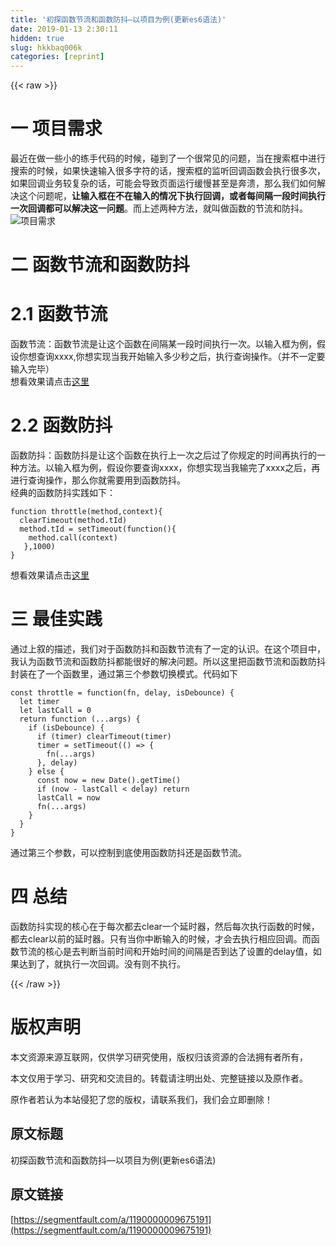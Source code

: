 ```yaml
---
title: '初探函数节流和函数防抖—以项目为例(更新es6语法)' 
date: 2019-01-13 2:30:11
hidden: true
slug: hkkbaq006k
categories: [reprint]
---
```


{{< raw >}}

                    
<h1 id="articleHeader0">一 项目需求</h1>
<p>最近在做一些小的练手代码的时候，碰到了一个很常见的问题，当在搜索框中进行搜索的时候，如果快速输入很多字符的话，搜索框的监听回调函数会执行很多次，如果回调业务较复杂的话，可能会导致页面运行缓慢甚至是奔溃，那么我们如何解决这个问题呢，<strong>让输入框在不在输入的情况下执行回调，或者每间隔一段时间执行一次回调都可以解决这一问题</strong>。而上述两种方法，就叫做函数的节流和防抖。<span class="img-wrap"><img data-src="/img/bVOKoe?w=1214&amp;h=874" src="https://static.alili.tech/img/bVOKoe?w=1214&amp;h=874" alt="项目需求" title="项目需求" style="cursor: pointer; display: inline;"></span></p>
<h1 id="articleHeader1">二 函数节流和函数防抖</h1>
<h1 id="articleHeader2">2.1 函数节流</h1>
<p>函数节流：函数节流是让这个函数在间隔某一段时间执行一次。以输入框为例，假设你想查询xxxx,你想实现当我开始输入多少秒之后，执行查询操作。（并不一定要输入完毕）<br>想看效果请点击<a href="http://xiongzixiao.com/JavaScript30/day4/index2.html" rel="nofollow noreferrer" target="_blank">这里</a></p>
<h1 id="articleHeader3">2.2 函数防抖</h1>
<p>函数防抖：函数防抖是让这个函数在执行上一次之后过了你规定的时间再执行的一种方法。以输入框为例，假设你要查询xxxx，你想实现当我输完了xxxx之后，再进行查询操作，那么你就需要用到函数防抖。<br>经典的函数防抖实践如下：</p>
<div class="widget-codetool" style="display:none;">
      <div class="widget-codetool--inner">
      <span class="selectCode code-tool" data-toggle="tooltip" data-placement="top" title="" data-original-title="全选"></span>
      <span type="button" class="copyCode code-tool" data-toggle="tooltip" data-placement="top" data-clipboard-text="function throttle(method,context){
  clearTimeout(method.tId)
  method.tId = setTimeout(function(){
    method.call(context) 
   },1000)
}" title="" data-original-title="复制"></span>
      <span type="button" class="saveToNote code-tool" data-toggle="tooltip" data-placement="top" title="" data-original-title="放进笔记"></span>
      </div>
      </div><pre class="javascript hljs"><code class="javascript"><span class="hljs-function"><span class="hljs-keyword">function</span> <span class="hljs-title">throttle</span>(<span class="hljs-params">method,context</span>)</span>{
  clearTimeout(method.tId)
  method.tId = setTimeout(<span class="hljs-function"><span class="hljs-keyword">function</span>(<span class="hljs-params"></span>)</span>{
    method.call(context) 
   },<span class="hljs-number">1000</span>)
}</code></pre>
<p>想看效果请点击<a href="http://xiongzixiao.com/JavaScript30/day4/index1.html" rel="nofollow noreferrer" target="_blank">这里</a></p>
<h1 id="articleHeader4">三 最佳实践</h1>
<p>通过上叙的描述，我们对于函数防抖和函数节流有了一定的认识。在这个项目中，我认为函数节流和函数防抖都能很好的解决问题。所以这里把函数节流和函数防抖封装在了一个函数里，通过第三个参数切换模式。代码如下</p>
<div class="widget-codetool" style="display:none;">
      <div class="widget-codetool--inner">
      <span class="selectCode code-tool" data-toggle="tooltip" data-placement="top" title="" data-original-title="全选"></span>
      <span type="button" class="copyCode code-tool" data-toggle="tooltip" data-placement="top" data-clipboard-text="const throttle = function(fn, delay, isDebounce) {
  let timer
  let lastCall = 0
  return function (...args) {
    if (isDebounce) {
      if (timer) clearTimeout(timer)
      timer = setTimeout(() => {
        fn(...args)
      }, delay)
    } else {
      const now = new Date().getTime()
      if (now - lastCall < delay) return
      lastCall = now
      fn(...args)
    }
  }
}" title="" data-original-title="复制"></span>
      <span type="button" class="saveToNote code-tool" data-toggle="tooltip" data-placement="top" title="" data-original-title="放进笔记"></span>
      </div>
      </div><pre class="javascript hljs"><code class="javascript"><span class="hljs-keyword">const</span> throttle = <span class="hljs-function"><span class="hljs-keyword">function</span>(<span class="hljs-params">fn, delay, isDebounce</span>) </span>{
  <span class="hljs-keyword">let</span> timer
  <span class="hljs-keyword">let</span> lastCall = <span class="hljs-number">0</span>
  <span class="hljs-keyword">return</span> <span class="hljs-function"><span class="hljs-keyword">function</span> (<span class="hljs-params">...args</span>) </span>{
    <span class="hljs-keyword">if</span> (isDebounce) {
      <span class="hljs-keyword">if</span> (timer) clearTimeout(timer)
      timer = setTimeout(<span class="hljs-function"><span class="hljs-params">()</span> =&gt;</span> {
        fn(...args)
      }, delay)
    } <span class="hljs-keyword">else</span> {
      <span class="hljs-keyword">const</span> now = <span class="hljs-keyword">new</span> <span class="hljs-built_in">Date</span>().getTime()
      <span class="hljs-keyword">if</span> (now - lastCall &lt; delay) <span class="hljs-keyword">return</span>
      lastCall = now
      fn(...args)
    }
  }
}</code></pre>
<p>通过第三个参数，可以控制到底使用函数防抖还是函数节流。</p>
<h1 id="articleHeader5">四 总结</h1>
<p>函数防抖实现的核心在于每次都去clear一个延时器，然后每次执行函数的时候，都去clear以前的延时器。只有当你中断输入的时候，才会去执行相应回调。而函数节流的核心是去判断当前时间和开始时间的间隔是否到达了设置的delay值，如果达到了，就执行一次回调。没有则不执行。</p>

                
{{< /raw >}}

# 版权声明
本文资源来源互联网，仅供学习研究使用，版权归该资源的合法拥有者所有，

本文仅用于学习、研究和交流目的。转载请注明出处、完整链接以及原作者。

原作者若认为本站侵犯了您的版权，请联系我们，我们会立即删除！

## 原文标题
初探函数节流和函数防抖—以项目为例(更新es6语法)

## 原文链接
[https://segmentfault.com/a/1190000009675191](https://segmentfault.com/a/1190000009675191)

